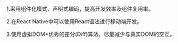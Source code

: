 1.采用组件化模式、声明式编码，提高开发效率及组件复用率。

2.在React Native中可以使用React语法进行移动端开发。

3.使用虚拟DOM+优秀的差分(Diff)算法，尽量减少与真实DOM的交互。
